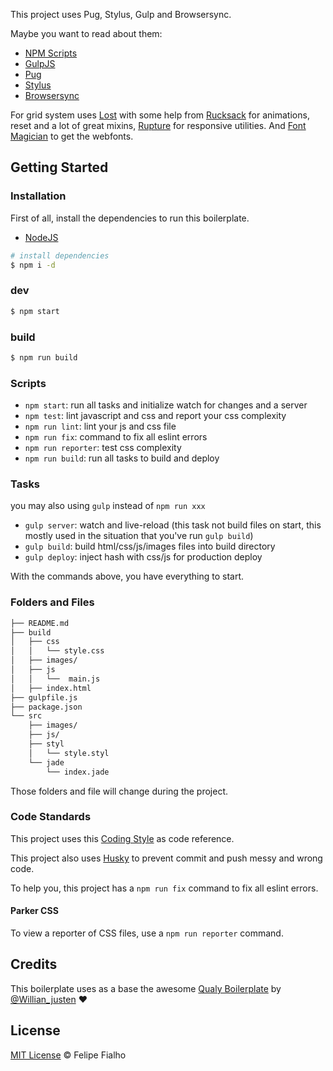This project uses Pug, Stylus, Gulp and Browsersync.

Maybe you want to read about them:
- [NPM Scripts](https://docs.npmjs.com/misc/scripts)
- [GulpJS](http://gulpjs.com/)
- [Pug](https://github.com/pugjs/pug)
- [Stylus](http://learnboost.github.io/stylus/)
- [Browsersync](https://www.browsersync.io/)

For grid system uses [Lost](https://github.com/peterramsing/lost) with some help from [Rucksack](http://simplaio.github.io/rucksack/) for animations, reset and a lot of great mixins, [Rupture](https://github.com/jenius/rupture) for responsive utilities. And [Font Magician](https://github.com/jonathantneal/postcss-font-magician/) to get the webfonts.


## Getting Started

### Installation

First of all, install the dependencies to run this boilerplate.

- [NodeJS](http://nodejs.org/)

```sh
# install dependencies
$ npm i -d

```

### dev

```sh
$ npm start
```

### build
```sh
$ npm run build
```

### Scripts


- `npm start`: run all tasks and initialize watch for changes and a server
- `npm test`: lint javascript and css and report your css complexity
- `npm run lint`: lint your js and css file
- `npm run fix`: command to fix all eslint errors
- `npm run reporter`: test css complexity
- `npm run build`: run all tasks to build and deploy

### Tasks

you may also using `gulp` instead of `npm run xxx`

- `gulp server`: watch and live-reload (this task not build files on start, this mostly used in the situation that you've run `gulp build`)
- `gulp build`: build html/css/js/images files into build directory
- `gulp deploy`: inject hash with css/js for production deploy


With the commands above, you have everything to start.

### Folders and Files

```sh
├── README.md
├── build
│   ├── css
│   │   └── style.css
│   ├── images/
│   ├── js
│   │   └──  main.js
│   ├── index.html
├── gulpfile.js
├── package.json
└── src
    ├── images/
    ├── js/
    ├── styl
    │   └── style.styl
    └── jade
        └── index.jade
```

Those folders and file will change during the project.


### Code Standards

This project uses this [Coding Style](https://github.com/LFeh/coding-style) as code reference.

This project also uses [Husky](https://github.com/typicode/husky) to prevent commit and push messy and wrong code.

To help you, this project has a `npm run fix` command to fix all eslint errors.


#### Parker CSS

To view a reporter of CSS files, use a `npm run reporter` command.


## Credits

This boilerplate uses as a base the awesome [Qualy Boilerplate](https://github.com/Qualy-org/qualy) by [@Willian_justen](https://twitter.com/Willian_justen) :heart:


## License

[MIT License](http://felipefialho.mit-license.org/) © Felipe Fialho
